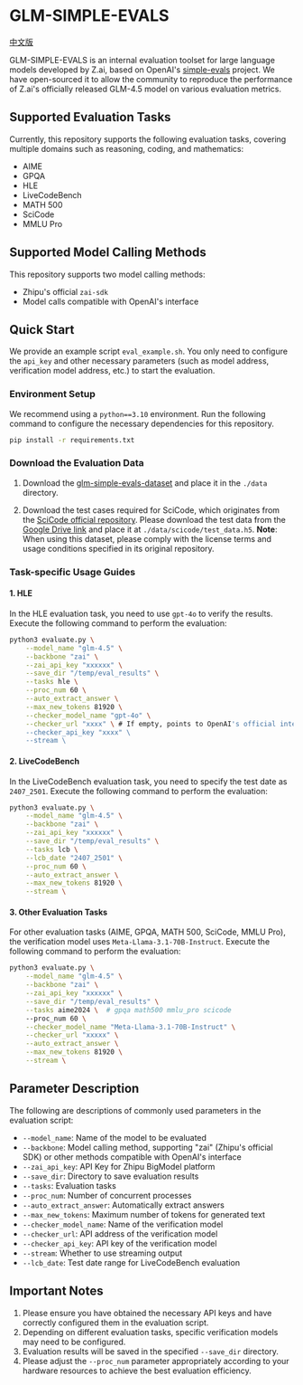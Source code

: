 # GLM-SIMPLE-EVALS

[中文版](./README_zh.md)

GLM-SIMPLE-EVALS is an internal evaluation toolset for large language models developed by Z.ai, based on OpenAI's [simple-evals](https://github.com/openai/simple-evals) project. We have open-sourced it to allow the community to reproduce the performance of Z.ai's officially released GLM-4.5 model on various evaluation metrics.

## Supported Evaluation Tasks

Currently, this repository supports the following evaluation tasks, covering multiple domains such as reasoning, coding, and mathematics:

- AIME
- GPQA
- HLE
- LiveCodeBench
- MATH 500
- SciCode
- MMLU Pro

## Supported Model Calling Methods

This repository supports two model calling methods:

- Zhipu's official `zai-sdk`
- Model calls compatible with OpenAI's interface

## Quick Start

We provide an example script `eval_example.sh`. You only need to configure the `api_key` and other necessary parameters (such as model address, verification model address, etc.) to start the evaluation.

### Environment Setup

We recommend using a `python==3.10` environment. Run the following command to configure the necessary dependencies for this repository.

```bash
pip install -r requirements.txt
```

### Download the Evaluation Data 

1. Download the [glm-simple-evals-dataset](https://huggingface.co/datasets/zai-org/glm-simple-evals-dataset) and place it in the `./data` directory.

2. Download the test cases required for SciCode, which originates from the [SciCode official repository](https://github.com/scicode-bench/SciCode/tree/main). Please download the test data from the [Google Drive link](https://drive.google.com/drive/folders/1W5GZW6_bdiDAiipuFMqdUhvUaHIj6-pR?usp=drive_link) and place it at `./data/scicode/test_data.h5`. **Note**: When using this dataset, please comply with the license terms and usage conditions specified in its original repository.

### Task-specific Usage Guides

#### 1. HLE

In the HLE evaluation task, you need to use `gpt-4o` to verify the results. Execute the following command to perform the evaluation:

```bash
python3 evaluate.py \
    --model_name "glm-4.5" \
    --backbone "zai" \
    --zai_api_key "xxxxxx" \
    --save_dir "/temp/eval_results" \
    --tasks hle \
    --proc_num 60 \
    --auto_extract_answer \
    --max_new_tokens 81920 \
    --checker_model_name "gpt-4o" \
    --checker_url "xxxx" \ # If empty, points to OpenAI's official interface
    --checker_api_key "xxxx" \
    --stream \
```

#### 2. LiveCodeBench

In the LiveCodeBench evaluation task, you need to specify the test date as `2407_2501`. Execute the following command to perform the evaluation:

```bash
python3 evaluate.py \
    --model_name "glm-4.5" \
    --backbone "zai" \
    --zai_api_key "xxxxxx" \
    --save_dir "/temp/eval_results" \
    --tasks lcb \
    --lcb_date "2407_2501" \
    --proc_num 60 \
    --auto_extract_answer \
    --max_new_tokens 81920 \
    --stream \
```

#### 3. Other Evaluation Tasks
For other evaluation tasks (AIME, GPQA, MATH 500, SciCode, MMLU Pro), the verification model uses `Meta-Llama-3.1-70B-Instruct`. Execute the following command to perform the evaluation:
```bash
python3 evaluate.py \
    --model_name "glm-4.5" \
    --backbone "zai" \
    --zai_api_key "xxxxxx" \
    --save_dir "/temp/eval_results" \
    --tasks aime2024 \  # gpqa math500 mmlu_pro scicode
    --proc_num 60 \
    --checker_model_name "Meta-Llama-3.1-70B-Instruct" \
    --checker_url "xxxxx" \
    --auto_extract_answer \
    --max_new_tokens 81920 \
    --stream \
```

## Parameter Description
The following are descriptions of commonly used parameters in the evaluation script:
- `--model_name`: Name of the model to be evaluated
- `--backbone`: Model calling method, supporting "zai" (Zhipu's official SDK) or other methods compatible with OpenAI's interface
- `--zai_api_key`: API Key for Zhipu BigModel platform
- `--save_dir`: Directory to save evaluation results
- `--tasks`: Evaluation tasks
- `--proc_num`: Number of concurrent processes
- `--auto_extract_answer`: Automatically extract answers
- `--max_new_tokens`: Maximum number of tokens for generated text
- `--checker_model_name`: Name of the verification model
- `--checker_url`: API address of the verification model
- `--checker_api_key`: API key of the verification model
- `--stream`: Whether to use streaming output
- `--lcb_date`: Test date range for LiveCodeBench evaluation

## Important Notes
1. Please ensure you have obtained the necessary API keys and have correctly configured them in the evaluation script.
2. Depending on different evaluation tasks, specific verification models may need to be configured.
3. Evaluation results will be saved in the specified `--save_dir` directory.
4. Please adjust the `--proc_num` parameter appropriately according to your hardware resources to achieve the best evaluation efficiency.